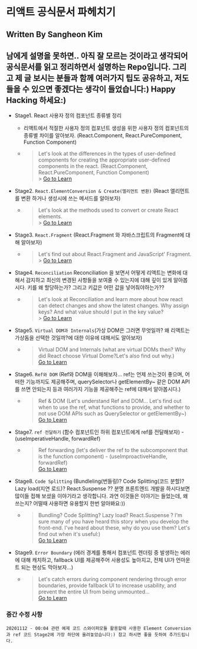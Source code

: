 # 리액트 공식문서 파헤치기

## Written By Sangheon Kim

## 남에게 설명을 못하면.. 아직 잘 모르는 것이라고 생각되어 공식문서를 읽고 정리하면서 설명하는 Repo입니다. 그리고 제 글 보시는 분들과 함께 여러가지 팁도 공유하고, 저도 들을 수 있으면 좋겠다는 생각이 들었습니다:) Happy Hacking 하세요:)

- Stage1. React 사용자 정의 컴포넌트 종류별 정리

  - 리액트에서 적절한 사용자 정의 컴포넌트 생성을 위한 사용자 정의 컴포넌트의 종류별 차이를 알아보자. (React.Component, React.PureComponent, Function Component)
  - > Let's look at the differences in the types of user-defined components for creating the appropriate user-defined components in the react. (React.Component, React.PureComponent, Function Component)
    > <br /> > <a href="https://github.com/sangheon-kim/React-docs-analyze/blob/master/src/Pages/1.ComponentType/README.md">Go to Learn</a>

- Stage2. `React.ElementConversion & Create(엘리먼트 변환)` (React 엘리먼트를 변환 하거나 생성시에 쓰는 메서드를 알아보자)

  - > Let's look at the methods used to convert or create React elements. <br /> > <a href="https://github.com/sangheon-kim/React-docs-analyze/blob/master/src/Pages/2.ElementConversion/README.md">Go to Learn</a>

- Stage3. `React.Fragment` (React.Fragment 와 자바스크립트의 Fragment에 대해 알아보자)

  - > Let's find out about React.Fragment and JavaScript' Fragment.<br /> > <a href="https://github.com/sangheon-kim/React-docs-analyze/blob/master/src/Pages/3.Fragments/README.md">Go to Learn</a>

- Stage4. `Reconciliation` Reconciliation 을 보면서 어떻게 리액트는 변화에 대해서 감지하고 최신의 변경된 사항들을 보여줄 수 있는지에 대해 깊이 있게 알아봅시다. 키를 왜 할당하는가? 그리고 키값은 어떤 값을 넣어줘야하는가??

  - > Let's look at Reconciliation and learn more about how react can detect changes and show the latest changes. Why assign keys? And what value should I put in the key value?
    > <br /> > <a href="https://github.com/sangheon-kim/React-docs-analyze/tree/master/src/Pages/4.Reconciliation/README.md">Go to Learn</a>

- Stage5. `Virtual DOM과 Internals`(가상 DOM은 그러면 무엇일까? 왜 리액트는 가상돔을 선택한 것일까?에 대한 이유에 대해서도 알아보자)

  - > Virtual DOM and Internals (what are virtual DOMs then? Why did React choose Virtual Dome?Let's also find out why.)
    > <br /> <a href="https://github.com/sangheon-kim/React-docs-analyze/tree/master/src/Pages/5.VirtualDOM/README.md">Go to Learn</a>

- Stage6. `Ref와 DOM` (Ref와 DOM을 이해해보자... ref는 언제 쓰는것이 좋으며, 어떠한 기능까지도 제공해주며, querySelector나 getElementBy~ 같은 DOM API를 쓰면 안되는지 등과 여러가지 기능을 제공해주는 ref에 대해서 알아봅시다.)

  - > Ref & DOM (Let's understand Ref and DOM... Let's find out when to use the ref, what functions to provide, and whether to not use DOM APIs such as QuerySelector or getElementBy~)
    > <br /> <a href="https://github.com/sangheon-kim/React-docs-analyze/blob/master/src/Pages/6.Ref/README.md">Go to Learn</a>

- Stage7. `ref 전달하기` (함수 컴포넌트인 하위 컴포넌트에게 ref를 전달해보자) - (useImperativeHandle, forwardRef)

  - > Ref forwarding (let's deliver the ref to the subcomponent that is the function component) - (useImproactiveHandle, forwardRef)
    > <br /> <a href="https://github.com/sangheon-kim/React-docs-analyze/tree/master/src/Pages/7.ForwardingRef/README.md">Go to Learn</a>

- Stage8. `Code Splitting` (Bundleling(번들링)? Code Splitting(코드 분할)? Lazy load(지연 로드)? React.Suspense ?? 분명 프론트엔드 개발을 하시다보면 많이들 접해 보셨을 이야기라고 생각합니다. 과연 이것들은 이야기는 들었는데, 왜 쓰는지? 어떨때 사용하면 유용할지 한번 알아봐요:))

  - > Bundling? Code Splitting? Lazy load? React.Suspense ? I'm sure many of you have heard this story when you develop the front-end. I've heard about these, why do you use them? Let's find out when it's useful:)
    > <br /> <a href="https://github.com/sangheon-kim/React-docs-analyze/tree/master/src/Pages/8.CodeSplittingNLazyLoad/README.md">Go to Learn</a>

- Stage9. `Error Boundary` (에러 경계를 통해서 컴포넌트 렌더링 중 발생하는 에러에 대해 캐치하고, fallback UI를 제공해주어 사용성도 높아지고, 전체 UI가 언마운트 되는 현상도 막아보자...)
  - > Let's catch errors during component rendering through error boundaries, provide fallback UI to increase usability, and prevent the entire UI from being unmounted...
    > <br /> <a href="https://github.com/sangheon-kim/React-docs-analyze/tree/master/src/Pages/9.ErrorBoundaries/README.md">Go to Learn</a>

### 중간 수정 사항

`20201112 - 00:04 관련 예제 코드 스와이퍼모듈 활용할때 사용한 Element Conversion과 ref 코드 Stage2에 가장 하단에 올려놓았습니다:) 참고 하시면 좋을 듯하여 추가드립니다.`

